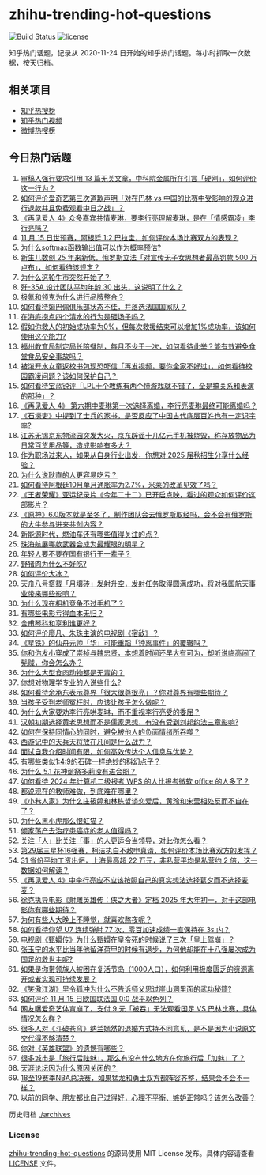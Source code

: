 # zhihu-trending-hot-questions

[![Build Status](https://github.com/justjavac/zhihu-trending-hot-questions/workflows/ci/badge.svg?branch=master)](https://github.com/justjavac/zhihu-trending-hot-questions/actions)
[![license](https://img.shields.io/github/license/justjavac/zhihu-trending-hot-questions)](https://github.com/justjavac/zhihu-trending-hot-questions/blob/master/LICENSE)

知乎热门话题，记录从 2020-11-24
日开始的知乎热门话题。每小时抓取一次数据，按天[归档](./archives)。

## 相关项目

- [知乎热搜榜](https://github.com/justjavac/zhihu-trending-top-search)
- [知乎热门视频](https://github.com/justjavac/zhihu-trending-hot-video)
- [微博热搜榜](https://github.com/justjavac/weibo-trending-hot-search)

## 今日热门话题

<!-- BEGIN -->
<!-- 最后更新时间 Sat Nov 16 2024 09:35:08 GMT+0800 (China Standard Time) -->

1. [审稿人强行要求引用 13 篇无关文章，中科院金属所在引言「硬刚」，如何评价这一行为？](https://www.zhihu.com/question/4078010020)
1. [如何评价爱奇艺第三次道歉声明「对在巴林 vs 中国的比赛中受影响的观众进行退款并且免费观看中日之战」？](https://www.zhihu.com/question/4230103400)
1. [《再见爱人 4》众多嘉宾共情麦琳，要李行亮理解麦琳，是在「情感霸凌」李行亮吗？](https://www.zhihu.com/question/4228526048)
1. [11 月 15 日世预赛，阿根廷 1:2 巴拉圭，如何评价本场比赛双方的表现？](https://www.zhihu.com/question/4211902709)
1. [为什么softmax函数输出值可以作为概率预估?](https://www.zhihu.com/question/624489882)
1. [新生儿数创 25 年来新低，俄罗斯立法「对宣传无子女思想者最高罚款 500 万卢布」，如何看待该规定？](https://www.zhihu.com/question/4053457343)
1. [为什么这轮牛市突然开始了？](https://www.zhihu.com/question/3735877563)
1. [歼-35A 设计团队平均年龄 30 出头，这说明了什么？](https://www.zhihu.com/question/4026485449)
1. [极氪和领克为什么进行品牌整合？](https://www.zhihu.com/question/4133890048)
1. [如何看待姆巴佩俱乐部状态不佳，并落选法国国家队？](https://www.zhihu.com/question/3959638629)
1. [在海底捞点四个清水的行为是砸场子吗？](https://www.zhihu.com/question/334704806)
1. [假如你救人的初始成功率为0%，但每次救援结束可以增加1%成功率，该如何使用这个能力?](https://www.zhihu.com/question/4229812089)
1. [福州教育局制定局长陪餐制，每月不少于一次，如何看待此举？能有效避免食堂食品安全事故吗？](https://www.zhihu.com/question/3833350017)
1. [被泼开水女童返校书包现恐吓信「再发视频，要你全家不好过」，如何看待校园霸凌问题？该如何保护自己？](https://www.zhihu.com/question/4056066973)
1. [如何看待宝蓝锐评「LPL十个教练有两个懂游戏就不错了，全是搞关系和表演的那种」？](https://www.zhihu.com/question/4209492270)
1. [《再见爱人 4》 第六期中麦琳第一次选择离婚，李行亮麦琳最终可能离婚吗？](https://www.zhihu.com/question/4239048926)
1. [《石壕吏》中提到了士兵的家书，是否反应了中国古代底层百姓也有一定识字率?](https://www.zhihu.com/question/3847972602)
1. [江苏无锡京东物流园突发大火，京东辟谣十几亿元手机被烧毁，称存放物品为日常百货用品等，造成影响有多大？](https://www.zhihu.com/question/4075569127)
1. [作为职场过来人，如果从自身行业出发，你想对 2025 届秋招生分享什么经验？](https://www.zhihu.com/question/4130281174)
1. [为什么说耿直的人更容易吃亏？](https://www.zhihu.com/question/637283334)
1. [如何看待阿根廷10月单月通胀率为2.7%，米莱的改革见效了吗？](https://www.zhihu.com/question/4171426533)
1. [《王者荣耀》亚运纪录片《今年二十二》已开启点映，看过的观众如何评价这部影片？](https://www.zhihu.com/question/4252729296)
1. [《原神》6.0版本就是至冬了，制作团队会去俄罗斯取经吗，会不会有俄罗斯的大牛参与进来共创内容？](https://www.zhihu.com/question/4081950998)
1. [新能源时代，燃油车还有哪些值得关注的点？](https://www.zhihu.com/question/3362380836)
1. [珠海航展哪款武器会成为最耀眼的明星？](https://www.zhihu.com/question/3625873484)
1. [年轻人要不要在国有银行干一辈子？](https://www.zhihu.com/question/498950692)
1. [野猪肉为什么不好吃?](https://www.zhihu.com/question/445729719)
1. [如何评价大冰？](https://www.zhihu.com/question/21921783)
1. [天舟八号搭载「月壤砖」发射升空，发射任务取得圆满成功，将对我国航天事业带来哪些影响？](https://www.zhihu.com/question/4221179459)
1. [为什么现在相机竞争不过手机了？](https://www.zhihu.com/question/580376273)
1. [有哪些电影亏得血本无归？](https://www.zhihu.com/question/49847612)
1. [舍甫琴科和亨利谁更好？](https://www.zhihu.com/question/23257774)
1. [如何评价廖凡、朱珠主演的电视剧《宿敌》？](https://www.zhihu.com/question/2802580595)
1. [《星铁》的仙舟元帅「华」可能重蹈「钟离事件」的覆辙吗？](https://www.zhihu.com/question/3853688445)
1. [你和你发小穿成了崇祯与魏忠贤，本想着时间还早大有可为，却听说临高闹了髡贼，你会怎么办？](https://www.zhihu.com/question/3970069896)
1. [为什么大型食肉动物都是无毒的？](https://www.zhihu.com/question/745758640)
1. [你想对物理学专业的人说些什么?](https://www.zhihu.com/question/1022588196)
1. [如何看待余承东表示尊界「很大很尊很亮」？你对尊界有哪些期待？](https://www.zhihu.com/question/4163916456)
1. [当孩子受到老师冤枉时，应该让孩子怎么做呢？](https://www.zhihu.com/question/760680662)
1. [为什么大家要劝李行亮哄麦琳，而不重视李行亮受的委屈？](https://www.zhihu.com/question/4184725813)
1. [汉朝初期选择黄老思想而不是儒家思想，有没有受到刘邦约法三章影响?](https://www.zhihu.com/question/3194635883)
1. [如何在保持同情心的同时，避免被他人的负面情绪所吞噬？](https://www.zhihu.com/question/3222505290)
1. [西游记中的天兵天将放在凡间是什么战力？](https://www.zhihu.com/question/302393419)
1. [面试自我介绍时间有限，如何高效传达个人信息与优势？](https://www.zhihu.com/question/668857157)
1. [有哪些类似1:4:9的石碑一样绝妙的科幻点子？](https://www.zhihu.com/question/63616994)
1. [为什么 5.1 花神诞祭多莉没有进合照？](https://www.zhihu.com/question/3647524116)
1. [如何看待 2024 年计算机二级报考 WPS 的人比报考微软 office 的人多了？](https://www.zhihu.com/question/3756738721)
1. [都说现在的教师难做，到底难在哪里？](https://www.zhihu.com/question/4068681443)
1. [《小巷人家》为什么庄筱婷和林栋哲谈恋爱后，黄玲和宋莹相处反而不自在了？](https://www.zhihu.com/question/3087489842)
1. [为什么黑小虎那么恨虹猫？](https://www.zhihu.com/question/646229674)
1. [倾家荡产去治疗患癌症的老人值得吗？](https://www.zhihu.com/question/266071807)
1. [关注「人」比关注「事」的人更适合当领导，对此你怎么看？](https://www.zhihu.com/question/2262214181)
1. [第29届三星杯16强赛，柯洁执白不敌申真谞，如何评价本场比赛双方的发挥？](https://www.zhihu.com/question/4242166151)
1. [31 省份平均工资出炉，上海最高超 22 万元，非私营平均是私营约 2 倍，这一数据如何解读？](https://www.zhihu.com/question/4210348910)
1. [《再见爱人 4》中李行亮应不应该按照自己的真实想法选择葛夕而不选择麦麦？](https://www.zhihu.com/question/4188868513)
1. [徐克执导电影《射雕英雄传：侠之大者》定档 2025 年大年初一，对于这部电影你有哪些期待？](https://www.zhihu.com/question/4217662570)
1. [为何有些人大晚上不睡觉，就喜欢熬夜呢？](https://www.zhihu.com/question/4182054345)
1. [如何看待仰望 U7 连续弹射 77 次，零百加速成绩一直保持在 3s 内？](https://www.zhihu.com/question/4143736565)
1. [电视剧《甄嬛传》为什么甄嬛在皇帝死的时候说了三次「皇上驾崩」？](https://www.zhihu.com/question/563949201)
1. [张玉宁的水平比当年他留洋荷甲的时候有退步，为何他却能在十八强屡次成为国足的救世主呢?](https://www.zhihu.com/question/4187424719)
1. [如果是你带领族人被困在复活节岛（1000人口），如何利用极度匮乏的资源离开或者实现可持续发展？](https://www.zhihu.com/question/419666179)
1. [《笑傲江湖》里令狐冲为什么不告诉师父思过崖山洞里面的武功秘籍?](https://www.zhihu.com/question/667985383)
1. [如何评价 11 月 15 日欧国联法国 0:0 战平以色列？](https://www.zhihu.com/question/4211073522)
1. [网友曝爱奇艺体育崩了，支付 9 元「被吞」无法观看国足 VS 巴林比赛，具体情况怎么样？](https://www.zhihu.com/question/4180041353)
1. [很多人对《斗破苍穹》纳兰嫣然的退婚方式持不同意见，是不是因为小说原文交代得不够清楚？](https://www.zhihu.com/question/498873138)
1. [你对《英雄联盟》的遗憾有哪些？](https://www.zhihu.com/question/622153903)
1. [很多城市是「旅行后祛魅」，那么有没有什么地方在你旅行后「加魅」了？](https://www.zhihu.com/question/3125804000)
1. [天涯论坛因为什么原因关闭的？](https://www.zhihu.com/question/2175138096)
1. [18至19赛季NBA总决赛，如果猛龙和勇士双方都阵容齐整，结果会不会不一样？](https://www.zhihu.com/question/3847447480)
1. [以前的同学、朋友都比自己过得好，心理不平衡、嫉妒正常吗？该怎么改善？](https://www.zhihu.com/question/4093175016)

<!-- END -->

历史归档 [./archives](./archives)

### License

[zhihu-trending-hot-questions](https://github.com/justjavac/zhihu-trending-hot-questions)
的源码使用 MIT License 发布。具体内容请查看 [LICENSE](./LICENSE) 文件。
